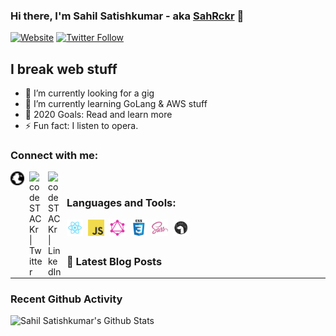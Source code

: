 ### Hi there, I'm Sahil Satishkumar - aka [SahRckr][website] 👋

[![Website](https://img.shields.io/website?label=sahilsatishkumar.dev&style=for-the-badge&url=https%3A%2F%2Fsahilsatishkumar.dev)](https://sahilsatishkumar.dev) [![Twitter Follow](https://img.shields.io/twitter/follow/sahrckr?color=1DA1F2&logo=twitter&style=for-the-badge)](https://twitter.com/intent/follow?original_referer=https%3A%2F%2Fgithub.com%2Fsahrckr&screen_name=sahrckr)

## I break web stuff

- 🔭 I’m currently looking for a gig
- 🌱 I’m currently learning GoLang & AWS stuff
- 🥅 2020 Goals: Read and learn more
- ⚡ Fun fact: I listen to opera.

### Connect with me:

[<img align="left" alt="sahilsatishkumar.dev" width="22px" src="https://raw.githubusercontent.com/iconic/open-iconic/master/svg/globe.svg" style="margin-right: 0.5rem"/>][website] [<img align="left" alt="codeSTACKr | Twitter" width="22px" src="https://cdn.jsdelivr.net/npm/simple-icons@v3/icons/twitter.svg" style="margin-right: 0.5rem"/>][twitter] [<img align="left" alt="codeSTACKr | LinkedIn" width="22px" src="https://cdn.jsdelivr.net/npm/simple-icons@v3/icons/linkedin.svg" style="margin-right: 0.5rem"/>][linkedin]

<br />

### Languages and Tools:

<img align="left" alt="react" width="26px" src="https://raw.githubusercontent.com/github/explore/80688e429a7d4ef2fca1e82350fe8e3517d3494d/topics/react/react.png" style="margin-right: 0.5rem" /><img align="left" alt="javascript" width="26px" src="https://raw.githubusercontent.com/github/explore/80688e429a7d4ef2fca1e82350fe8e3517d3494d/topics/javascript/javascript.png" style="margin-right: 0.5rem" /><img align="left" alt="graphql" width="26px" src="https://raw.githubusercontent.com/github/explore/80688e429a7d4ef2fca1e82350fe8e3517d3494d/topics/graphql/graphql.png" style="margin-right: 0.5rem"/><img align="left" alt="CSS3" width="26px" src="https://raw.githubusercontent.com/github/explore/80688e429a7d4ef2fca1e82350fe8e3517d3494d/topics/css/css.png" style="margin-right: 0.5rem"/> <img align="left" alt="sass" width="26px" src="https://raw.githubusercontent.com/github/explore/80688e429a7d4ef2fca1e82350fe8e3517d3494d/topics/sass/sass.png" style="margin-right: 0.5rem"/><img align="left" alt="deno" width="26px" src="https://raw.githubusercontent.com/github/explore/361e2821e2dea67711cde99c9c40ed357061cf27/topics/deno/deno.png" style="margin-right: 0.5rem"/>

<br />
<br />

### 📕 Latest Blog Posts

<!-- BLOG-POST-LIST:START -->
<!-- BLOG-POST-LIST:END -->

---

### Recent Github Activity

<!--START_SECTION:activity-->
<!--END_SECTION:activity-->

  <img alt="Sahil Satishkumar's Github Stats" src="https://github-readme-stats.codestackr.vercel.app/api?username=sahrckr&show_icons=true&hide_border=true&hide=stars,contribs" />

[website]: https://sahilsatishkumar.dev
[twitter]: https://twitter.com/sahrckr
[linkedin]: https://linkedin.com/in/sahrckr
